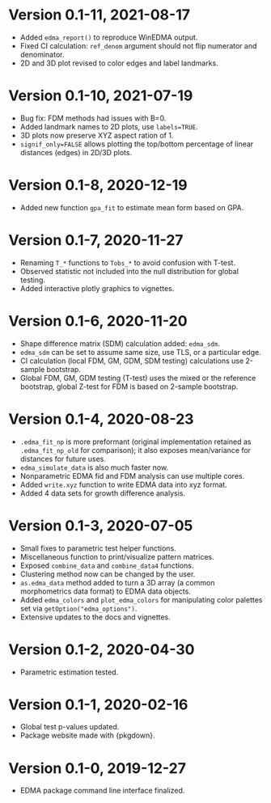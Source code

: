 # Version 0.1-11, 2021-08-17

* Added `edma_report()` to reproduce WinEDMA output.
* Fixed CI calculation: `ref_denom` argument should not flip
  numerator and denominator.
* 2D and 3D plot revised to color edges and label landmarks.

# Version 0.1-10, 2021-07-19

* Bug fix: FDM methods had issues with B=0.
* Added landmark names to 2D plots, use `labels=TRUE`.
* 3D plots now preserve XYZ aspect ration of 1.
* `signif_only=FALSE` allows plotting the top/bottom percentage 
  of linear distances (edges) in 2D/3D plots.

# Version 0.1-8, 2020-12-19

* Added new function `gpa_fit` to estimate mean form based on GPA.

# Version 0.1-7, 2020-11-27

* Renaming `T_*` functions to `Tobs_*` to avoid confusion with T-test.
* Observed statistic not included into the null distribution for global testing.
* Added interactive plotly graphics to vignettes.

# Version 0.1-6, 2020-11-20

* Shape difference matrix (SDM) calculation added: `edma_sdm`.
* `edma_sdm` can be set to assume same size, use TLS, or a particular edge.
* CI calculation (local FDM, GM, GDM, SDM testing) calculations use
  2-sample bootstrap.
* Global FDM, GM, GDM testing (T-test) uses the mixed or the reference
  bootstrap, global Z-test for FDM is based on 2-sample bootstrap.

# Version 0.1-4, 2020-08-23

* `.edma_fit_np` is more preformant (original implementation
  retained as `.edma_fit_np_old` for comparison);
  it also exposes mean/variance for distances for future uses.
* `edma_simulate_data` is also much faster now.
* Nonparametric EDMA fid and FDM analysis can use multiple cores.
* Added `write.xyz` function to write EDMA data into xyz format.
* Added 4 data sets for growth difference analysis.

# Version 0.1-3, 2020-07-05

* Small fixes to parametric test helper functions.
* Miscellaneous function to print/visualize pattern matrices.
* Exposed `combine_data` and `combine_data4` functions.
* Clustering method now can be changed by the user.
* `as.edma_data` method added to turn a 3D array (a common
  morphometrics data format) to EDMA data objects.
* Added `edma_colors` and `plot_edma_colors` for
  manipulating color palettes set via `getOption("edma_options")`.
* Extensive updates to the docs and vignettes.

# Version 0.1-2, 2020-04-30

* Parametric estimation tested.

# Version 0.1-1, 2020-02-16

* Global test p-values updated.
* Package website made with {pkgdown}.

# Version 0.1-0, 2019-12-27

* EDMA package command line interface finalized.
